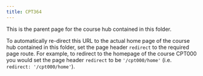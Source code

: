 ```yaml
---
title: CPT364
---
```


This is the parent page for the course hub contained in this folder.

To automatically re-direct this URL to the actual home page of the course hub contained in this folder, set the page header `redirect` to the required page route. For example, to redirect to the homepage of the course CPT000 you would set the page header `redirect` to be `'/cpt000/home'` (i.e. `redirect: '/cpt000/home'`).
